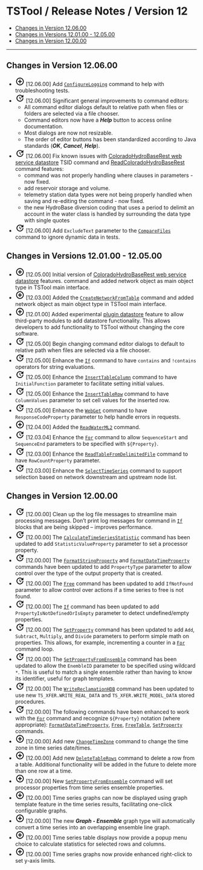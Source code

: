 # TSTool / Release Notes / Version 12 #

* [Changes in Version 12.06.00](#changes-in-version-120600)
* [Changes in Versions 12.01.00 - 12.05.00](#changes-in-versions-120100-120500)
* [Changes in Version 12.00.00](#changes-in-version-120000)

----------

## Changes in Version 12.06.00 ##

* ![new](new.png) [12.06.00] Add [`ConfigureLogging`](../command-ref/ConfigureLogging/ConfigureLogging) command
to help with troubleshooting tests.
* ![change](change.png) [12.06.00] Significant general improvements to command editors:
	+ All command editor dialogs default to relative path when files or folders are selected via a file chooser.
	+ Command editors now have a ***Help*** button to access online documentation.
	+ Most dialogs are now not resizable.
	+ The order of editor buttons has been standardized according to Java standards (***OK***, ***Cancel***, ***Help***).
* ![change](change.png) [12.06.00] Fix known issues with
[ColoradoHydroBaseRest web service datastore](../datastore-ref/ColoradoHydroBaseRest/ColoradoHydroBaseRest) TSID command
and [ReadColoradoHydroBaseRest](../command-ref/ReadColoradoHydroBaseRest/ReadColoradoHydroBaseRest) command features:
	+ command was not properly handling where clauses in parameters - now fixed.
	+ add reservoir storage and volume.
	+ telemetry station data types were not being properly handled when saving and re-editing the command - now fixed.
	+ the new HydroBase diversion coding that uses a period to delimit an account in the water class is handled by surrounding
	the data type with single quotes
* ![change](change.png) [12.06.00] Add `ExcludeText` parameter to the
[`CompareFiles`](../command-ref/CreateNetworkFromTable/CreateNetworkFromTable) command to ignore dynamic data in tests.

## Changes in Versions 12.01.00 - 12.05.00 ##

* ![new](new.png) [12.05.00] Initial version of [ColoradoHydroBaseRest web service datastore](../datastore-ref/ColoradoHydroBaseRest/ColoradoHydroBaseRest) features.
command and added network object as main object type in TSTool main interface.
* ![new](new.png) [12.03.00] Added the [`CreateNetworkFromTable`](../command-ref/CreateNetworkFromTable/CreateNetworkFromTable)
command and added network object as main object type in TSTool main interface.
* ![new](new.png) [12.01.00] Added experimental [plugin datastore](../datastore-ref/Plugin/Plugin)
feature to allow third-party modules to add datastore functionality.
This allows developers to add functionality to TSTool without changing the core software.
* ![change](change.png) [12.05.00] Begin changing command editor dialogs to default to relative path when files are selected via a file chooser.
* ![change](change.png) [12.05.00] Enhance the [`If`](../command-ref/If/If) command to have `contains` and
`!contains` operators for string evaluations.
* ![change](change.png) [12.05.00] Enhance the [`InsertTableColumn`](../command-ref/InsertTableColumn/InsertTableColumn) command to have
`InitialFunction` parameter to facilitate setting initial values.
* ![change](change.png) [12.05.00] Enhance the [`InsertTableRow`](../command-ref/InsertTableRow/InsertTableRow) command to have
`ColumnValues` parameter to set cell values for the inserted row.
* ![change](change.png) [12.05.00] Enhance the [`WebGet`](../command-ref/WebGet/WebGet) command to have
`ResponseCodeProperty` parameter to help handle errors in requests.
* ![new](new.png) [12.04.00] Added the [`ReadWaterML2`](../command-ref/ReadWaterML2/ReadWaterML2) command.
* ![change](change.png) [12.03.04] Enhance the [`For`](../command-ref/For/For) command to allow
`SequenceStart` and `SequenceEnd` parameters to be specified with `${Property}`.
* ![change](change.png) [12.03.00] Enhance the [`ReadTableFromDelimitedFile`](../command-ref/ReadTableFromDelimitedFile/ReadTableFromDelimitedFile) command to have
`RowCountProperty` parameter.
* ![change](change.png) [12.03.00] Enhance the [`SelectTimeSeries`](../command-ref/SelectTimeSeries/SelectTimeSeries) command to
support selection based on network downstream and upstream node list.

## Changes in Version 12.00.00 ##

* ![change](change.png) [12.00.00] Clean up the log file messages to streamline main processing messages.
Don’t print log messages for command in [`If`](../command-ref/If/If) blocks that are being skipped – improves performance.
* ![change](change.png) [12.00.00] The [`CalculateTimeSeriesStatistic`](../command-ref/CalculateTimeSeriesStatistic/CalculateTimeSeriesStatistic)
command has been updated to add `StatisticValueProperty` parameter to set a processor property.
* ![change](change.png) [12.00.00] The [`FormatStringProperty`](../command-ref/FormatStringProperty/FormatStringProperty) and
[`FormatDateTimeProperty`](../command-ref/FormatDateTimeProperty/FormatDateTimeProperty)
commands have been updated to add `PropertyType` parameter to allow control over the type of the output property that is created.
* ![change](change.png) [12.00.00] The [`Free`](../command-ref/Free/Free) command has been updated to add
`IfNotFound` parameter to allow control over actions if a time series to free is not found.
* ![change](change.png) [12.00.00] The [`If`](../command-ref/If/If) command has been updated to add
`PropertyIsNotDefinedOrIsEmpty` parameter to detect undefined/empty properties.
* ![change](change.png) [12.00.00] The [`SetProperty`](../command-ref/SetProperty/SetProperty) command has been updated to add
`Add`, `Subtract`, `Multiply`, and `Divide` parameters to perform simple math on properties.
 This allows, for example, incrementing a counter in a [`For`](../command-ref/For/For) command loop.
* ![change](change.png) [12.00.00] The [`SetPropertyFromEnsemble`](../command-ref/SetPropertyFromEnsemble/SetPropertyFromEnsemble) command has been updated to allow the
`EnembleID` parameter to be specified using wildcard `*`.
This is useful to match a single ensemble rather than having to know its identifier,
useful for graph templates.
* ![change](change.png) [12.00.00] The [`WriteReclamationHDB`](../command-ref/WriteReclamationHDB/WriteReclamationHDB) command has been updated to use
new `TS_XFER.WRITE_REAL_DATA` and `TS_XFER.WRITE_MODEL_DATA` stored procedures.
* ![change](change.png) [12.00.00] The following commands have been enhanced to work with the [`For`](../command-ref/For/For)
command and recognize `${Property}` notation (where appropriate):
[`FormatDateTimeProperty`](../command-ref/FormatDateTimeProperty/FormatDateTimeProperty),
[`Free`](../command-ref/Free/Free), [`FreeTable`](../command-ref/FreeTable/FreeTable),
[`SetProperty`](../command-ref/SetProperty/SetProperty) commands.
* ![new](new.png) [12.00.00] Add new [`ChangeTimeZone`](../command-ref/ChangeTimeZone/ChangeTimeZone) command to change the time zone in time series date/times.
* ![new](new.png) [12.00.00] Add new [`DeleteTableRows`](../command-ref/DeleteTableRows/DeleteTableRows) command to delete a row from a table.
Additional functionality will be added in the future to delete more than one row at a time.
* ![new](new.png) [12.00.00] New [`SetPropertyFromEnsemble`](../command-ref/SetPropertyFromEnsemble/SetPropertyFromEnsemble) command will
set processor properties from time series ensemble properties.
* ![new](new.png) [12.00.00] Time series graphs can now be displayed
using graph template feature in the time series results, facilitating one-click configurable graphs.
* ![new](new.png) [12.00.00] The new ***Graph - Ensemble*** graph type will automatically
convert a time series into an overlapping ensemble line graph.
* ![new](new.png) [12.00.00] Time series table displays now provide a popup menu
choice to calculate statistics for selected rows and columns.
* ![new](new.png) [12.00.00] Time series graphs now provide enhanced right-click to set y-axis limits.
